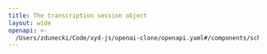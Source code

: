 ```yaml
---
title: The transcription session object
layout: wide
openapi: >-
  /Users/zdunecki/Code/xyd-js/openai-clone/openapi.yaml#/components/schemas/RealtimeTranscriptionSessionCreateResponse
---
```


